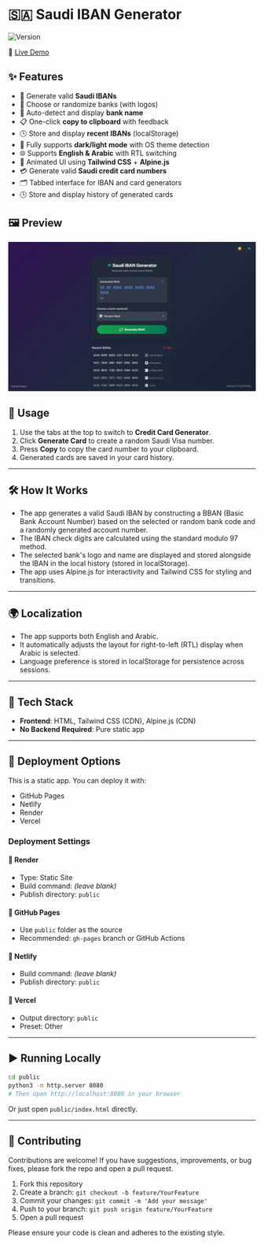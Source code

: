 # 🇸🇦 Saudi IBAN Generator

![Version](https://img.shields.io/badge/version-1.1.0-blue)

🔗 [Live Demo](https://saudi-iban-generator.onrender.com/)

## ✨ Features

- 🔢 Generate valid **Saudi IBANs**
- 🏦 Choose or randomize banks (with logos)
- 🧠 Auto-detect and display **bank name**
- 📋 One-click **copy to clipboard** with feedback
- 🕓 Store and display **recent IBANs** (localStorage)
- 🌙 Fully supports **dark/light mode** with OS theme detection
- 🌐 Supports **English & Arabic** with RTL switching
- 🎨 Animated UI using **Tailwind CSS** + **Alpine.js**
- 💳 Generate valid **Saudi credit card numbers**
- 🗂️ Tabbed interface for IBAN and card generators
- 🕓 Store and display history of generated cards

## 🖼️ Preview

![screenshot](public/IBAN.png)

## 🎈 Usage

1. Use the tabs at the top to switch to **Credit Card Generator**.
2. Click **Generate Card** to create a random Saudi Visa number.
3. Press **Copy** to copy the card number to your clipboard.
4. Generated cards are saved in your card history.

---

## 🛠️ How It Works

- The app generates a valid Saudi IBAN by constructing a BBAN (Basic Bank Account Number) based on the selected or random bank code and a randomly generated account number.
- The IBAN check digits are calculated using the standard modulo 97 method.
- The selected bank's logo and name are displayed and stored alongside the IBAN in the local history (stored in localStorage).
- The app uses Alpine.js for interactivity and Tailwind CSS for styling and transitions.

---

## 🌍 Localization

- The app supports both English and Arabic.
- It automatically adjusts the layout for right-to-left (RTL) display when Arabic is selected.
- Language preference is stored in localStorage for persistence across sessions.

---


## 🧰 Tech Stack

- **Frontend**: HTML, Tailwind CSS (CDN), Alpine.js (CDN)
- **No Backend Required**: Pure static app

---

## 🚀 Deployment Options

This is a static app. You can deploy it with:

- GitHub Pages
- Netlify
- Render
- Vercel

### Deployment Settings

#### 🔹 Render
- Type: Static Site
- Build command: *(leave blank)*
- Publish directory: `public`

#### 🔹 GitHub Pages
- Use `public` folder as the source
- Recommended: `gh-pages` branch or GitHub Actions

#### 🔹 Netlify
- Build command: *(leave blank)*
- Publish directory: `public`

#### 🔹 Vercel
- Output directory: `public`
- Preset: Other

---

## ▶️ Running Locally

```bash
cd public
python3 -m http.server 8080
# Then open http://localhost:8080 in your browser
```

Or just open `public/index.html` directly.


---

## 🤝 Contributing

Contributions are welcome! If you have suggestions, improvements, or bug fixes, please fork the repo and open a pull request.

1. Fork this repository
2. Create a branch: `git checkout -b feature/YourFeature`
3. Commit your changes: `git commit -m 'Add your message'`
4. Push to your branch: `git push origin feature/YourFeature`
5. Open a pull request

Please ensure your code is clean and adheres to the existing style.
